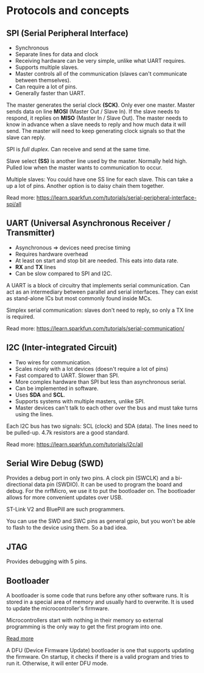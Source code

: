 # Protocols and concepts



## SPI (Serial Peripheral Interface)
- Synchronous
- Separate lines for data and clock
- Receiving hardware can be very simple, unlike what UART requires.
- Supports multiple slaves.
- Master controls all of the communication (slaves can't communicate between themselves).
- Can require a lot of pins.
- Generally faster than UART.

The master generates the serial clock **(SCK)**. 
Only ever one master.
Master sends data on line **MOSI** (Master Out / Slave In). 
If the slave needs to respond, it replies on **MISO** (Master In / Slave Out).
The master needs to know in advance when a slave needs to reply and how much data it will send.
The master will need to keep generating clock signals so that the slave can reply.

SPI is *full duplex*. Can receive and send at the same time.

Slave select **(SS)** is another line used by the master. Normally held high. Pulled low when the master wants to communication to occur.

Multiple slaves: You could have one SS line for each slave. This can take a up a lot of pins. Another option is to daisy chain them together.

Read more: https://learn.sparkfun.com/tutorials/serial-peripheral-interface-spi/all

## UART (Universal Asynchronous Receiver / Transmitter)
- Asynchronous => devices need precise timing
- Requires hardware overhead
- At least on start and stop bit are needed. This eats into data rate.
- **RX** and **TX** lines
- Can be slow compared to SPI and I2C.

A UART is a block of circuitry that implements serial communication. Can act as an intermediary between parallel and serial interfaces.
They can exist as stand-alone ICs but most commonly found inside MCs.

Simplex serial communication: slaves don't need to reply, so only a TX line is required.

Read more: https://learn.sparkfun.com/tutorials/serial-communication/

## I2C (Inter-integrated Circuit)
- Two wires for communication.
- Scales nicely with a lot devices (doesn't require a lot of pins)
- Fast compared to UART. Slower than SPI.
- More complex hardware than SPI but less than asynchronous serial.
- Can be implemented in software. 
- Uses **SDA** and **SCL**.
- Supports systems with multiple masters, unlike SPI.
- Master devices can't talk to each other over the bus and must take turns using the lines.


Each I2C bus has two signals: SCL (clock) and SDA (data).
The lines need to be pulled-up. 4.7k resistors are a good standard.

Read more: https://learn.sparkfun.com/tutorials/i2c/all

## Serial Wire Debug (SWD)
Provides a debug port in only two pins. A clock pin (SWCLK) and a bi-directional data pin (SWDIO). It can be used to program the board and debug. For the nrfMicro, we use it to put the bootloader on. The bootloader allows for more convenient updates over USB.

ST-Link V2 and BluePill are such programmers.

You can use the SWD and SWC pins as general gpio, but you won't be able to flash to the device using them. So a bad idea.

## JTAG
Provides debugging with 5 pins.

## Bootloader

A bootloader is some code that runs before any other software runs. It is stored in a special area of memory and usually hard to overwrite. It is used to update the microcontroller's firmware.

Microcontrollers start with nothing in their memory so external programming is the only way to get the first program into one.

[Read more](https://electronics.stackexchange.com/questions/27486/what-is-a-boot-loader-and-how-would-i-develop-one)

A DFU (Device Firmware Update) bootloader is one that supports updating the firmware. On startup, it checks if there is a valid program and tries to run it. Otherwise, it will enter DFU mode.